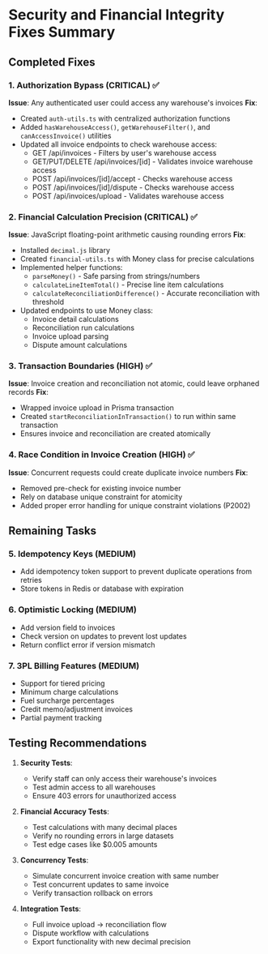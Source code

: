 # Security and Financial Integrity Fixes Summary

## Completed Fixes

### 1. Authorization Bypass (CRITICAL) ✅
**Issue**: Any authenticated user could access any warehouse's invoices
**Fix**: 
- Created `auth-utils.ts` with centralized authorization functions
- Added `hasWarehouseAccess()`, `getWarehouseFilter()`, and `canAccessInvoice()` utilities
- Updated all invoice endpoints to check warehouse access:
  - GET /api/invoices - Filters by user's warehouse access
  - GET/PUT/DELETE /api/invoices/[id] - Validates invoice warehouse access
  - POST /api/invoices/[id]/accept - Checks warehouse access
  - POST /api/invoices/[id]/dispute - Checks warehouse access
  - POST /api/invoices/upload - Validates warehouse access

### 2. Financial Calculation Precision (CRITICAL) ✅
**Issue**: JavaScript floating-point arithmetic causing rounding errors
**Fix**:
- Installed `decimal.js` library
- Created `financial-utils.ts` with Money class for precise calculations
- Implemented helper functions:
  - `parseMoney()` - Safe parsing from strings/numbers
  - `calculateLineItemTotal()` - Precise line item calculations
  - `calculateReconciliationDifference()` - Accurate reconciliation with threshold
- Updated endpoints to use Money class:
  - Invoice detail calculations
  - Reconciliation run calculations
  - Invoice upload parsing
  - Dispute amount calculations

### 3. Transaction Boundaries (HIGH) ✅
**Issue**: Invoice creation and reconciliation not atomic, could leave orphaned records
**Fix**:
- Wrapped invoice upload in Prisma transaction
- Created `startReconciliationInTransaction()` to run within same transaction
- Ensures invoice and reconciliation are created atomically

### 4. Race Condition in Invoice Creation (HIGH) ✅
**Issue**: Concurrent requests could create duplicate invoice numbers
**Fix**:
- Removed pre-check for existing invoice number
- Rely on database unique constraint for atomicity
- Added proper error handling for unique constraint violations (P2002)

## Remaining Tasks

### 5. Idempotency Keys (MEDIUM)
- Add idempotency token support to prevent duplicate operations from retries
- Store tokens in Redis or database with expiration

### 6. Optimistic Locking (MEDIUM)
- Add version field to invoices
- Check version on updates to prevent lost updates
- Return conflict error if version mismatch

### 7. 3PL Billing Features (MEDIUM)
- Support for tiered pricing
- Minimum charge calculations
- Fuel surcharge percentages
- Credit memo/adjustment invoices
- Partial payment tracking

## Testing Recommendations

1. **Security Tests**:
   - Verify staff can only access their warehouse's invoices
   - Test admin access to all warehouses
   - Ensure 403 errors for unauthorized access

2. **Financial Accuracy Tests**:
   - Test calculations with many decimal places
   - Verify no rounding errors in large datasets
   - Test edge cases like $0.005 amounts

3. **Concurrency Tests**:
   - Simulate concurrent invoice creation with same number
   - Test concurrent updates to same invoice
   - Verify transaction rollback on errors

4. **Integration Tests**:
   - Full invoice upload → reconciliation flow
   - Dispute workflow with calculations
   - Export functionality with new decimal precision